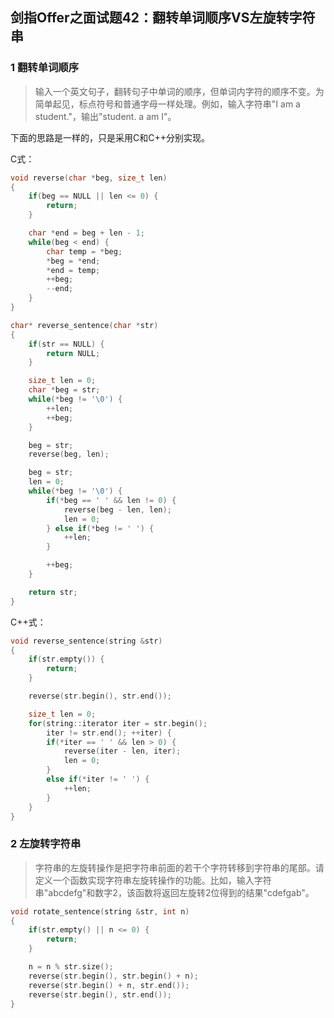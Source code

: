 ## 剑指Offer之面试题42：翻转单词顺序VS左旋转字符串

### 1 翻转单词顺序

> 输入一个英文句子，翻转句子中单词的顺序，但单词内字符的顺序不变。为简单起见，标点符号和普通字母一样处理。例如，输入字符串"I am a student."，输出"student. a am I"。

下面的思路是一样的，只是采用C和C++分别实现。

C式：

``` C
void reverse(char *beg, size_t len)
{
	if(beg == NULL || len <= 0) {
		return;
	}

	char *end = beg + len - 1;
	while(beg < end) {
		char temp = *beg;
		*beg = *end;
		*end = temp;
		++beg;
		--end;
	}
}

char* reverse_sentence(char *str)
{
	if(str == NULL) {
		return NULL;
	}

	size_t len = 0;
	char *beg = str;
	while(*beg != '\0') {
		++len;
		++beg;
	}

	beg = str;
	reverse(beg, len);

	beg = str;
	len = 0;
	while(*beg != '\0') {
		if(*beg == ' ' && len != 0) {
			reverse(beg - len, len);
			len = 0;
		} else if(*beg != ' ') {
			++len;
		}

		++beg;
	}

	return str;
}
```

C++式：
``` C++
void reverse_sentence(string &str)
{
	if(str.empty()) {
		return;
	}

	reverse(str.begin(), str.end());

	size_t len = 0;
	for(string::iterator iter = str.begin();
		iter != str.end(); ++iter) {
		if(*iter == ' ' && len > 0) {
			reverse(iter - len, iter);
			len = 0;
		}
		else if(*iter != ' ') {
			++len;
		}
	}
}
```

### 2 左旋转字符串

> 字符串的左旋转操作是把字符串前面的若干个字符转移到字符串的尾部。请定义一个函数实现字符串左旋转操作的功能。比如，输入字符串"abcdefg"和数字2，该函数将返回左旋转2位得到的结果"cdefgab"。

``` C++
void rotate_sentence(string &str, int n)
{
	if(str.empty() || n <= 0) {
		return;
	}

	n = n % str.size();
	reverse(str.begin(), str.begin() + n);
	reverse(str.begin() + n, str.end());
	reverse(str.begin(), str.end());
}
```

